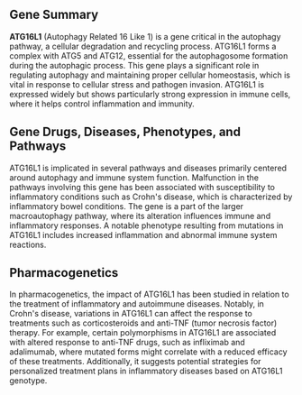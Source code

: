 ## Gene Summary
**ATG16L1** (Autophagy Related 16 Like 1) is a gene critical in the autophagy pathway, a cellular degradation and recycling process. ATG16L1 forms a complex with ATG5 and ATG12, essential for the autophagosome formation during the autophagic process. This gene plays a significant role in regulating autophagy and maintaining proper cellular homeostasis, which is vital in response to cellular stress and pathogen invasion. ATG16L1 is expressed widely but shows particularly strong expression in immune cells, where it helps control inflammation and immunity.

## Gene Drugs, Diseases, Phenotypes, and Pathways
ATG16L1 is implicated in several pathways and diseases primarily centered around autophagy and immune system function. Malfunction in the pathways involving this gene has been associated with susceptibility to inflammatory conditions such as Crohn's disease, which is characterized by inflammatory bowel conditions. The gene is a part of the larger macroautophagy pathway, where its alteration influences immune and inflammatory responses. A notable phenotype resulting from mutations in ATG16L1 includes increased inflammation and abnormal immune system reactions.

## Pharmacogenetics
In pharmacogenetics, the impact of ATG16L1 has been studied in relation to the treatment of inflammatory and autoimmune diseases. Notably, in Crohn's disease, variations in ATG16L1 can affect the response to treatments such as corticosteroids and anti-TNF (tumor necrosis factor) therapy. For example, certain polymorphisms in ATG16L1 are associated with altered response to anti-TNF drugs, such as infliximab and adalimumab, where mutated forms might correlate with a reduced efficacy of these treatments. Additionally, it suggests potential strategies for personalized treatment plans in inflammatory diseases based on ATG16L1 genotype.